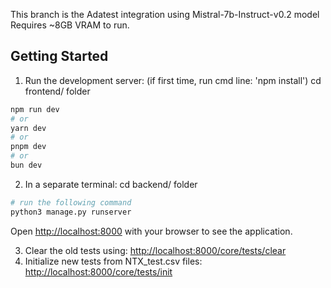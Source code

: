 This branch is the Adatest integration using Mistral-7b-Instruct-v0.2 model
Requires ~8GB VRAM to run. 

## Getting Started

1. Run the development server: (if first time, run cmd line: 'npm install')
cd frontend/ folder
```bash
npm run dev
# or
yarn dev
# or
pnpm dev
# or
bun dev
```
2. In a separate terminal:
cd backend/ folder
```bash
# run the following command
python3 manage.py runserver
```

Open [http://localhost:8000](http://localhost:8000) with your browser to see the application.

3. Clear the old tests using: [http://localhost:8000/core/tests/clear](http://localhost:8000/core/tests/clear)
4. Initialize new tests from NTX_test.csv files: [http://localhost:8000/core/tests/init](http://localhost:8000/core/tests/init)
